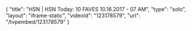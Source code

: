 {
    "title": "HSN | HSN Today: 10 FAVES 10.16.2017 - 07 AM",
    "type": "solo",
    "layout": "iframe-static",
    "videoId": "123178579",
    "url": "\/tvpembed\/123178579"
}